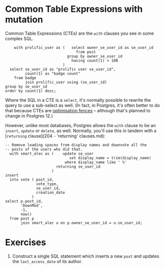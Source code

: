 # Common Table Expressions with mutation

Common Table Expressions (CTEs) are the `with` clauses you see in some complex
SQL.

        with prolific_user as (   select owner_se_user_id as se_user_id
                                    from post
                                group by owner_se_user_id
                                  having count(1) > 100
                              )
      select se_user_id as "prolific user se_user_id",
             count(1) as "badge count"
        from badge
             join prolific_user using (se_user_id)
    group by se_user_id
    order by count(1) desc;

Where the SQL in a CTE is a `select`, it's normally possible to rewrite the
query to use a sub-select as well.  (In fact, in Postgres, it's often better to
do that because CTEs are [optimisation
fences](https://blog.2ndquadrant.com/postgresql-ctes-are-optimization-fences/) –
although that's planned to change in Postgres 12.)

However, unlike most databases, Postgres allows the `with` clause to be an
`insert`, `update` or `delete`, as well.  Normally, you'll use this in tandem
with a [`returning` clause](204 - 'returning' clauses.md):

    -- Remove leading spaces from display names and downvote all the
    -- posts of the users who did that.
      with smart_alec as (    update se_user
                                 set display_name = trim(display_name)
                               where display_name like ' %'
                           returning se_user_id
                         )
    insert
      into vote ( post_id,
                  vote_type,
                  se_user_id,
                  creation_date
                )
    select p.post_id,
           'DownMod',
           -1,
           now()
      from post p
           join smart_alec u on p.owner_se_user_id = u.se_user_id;


# Exercises

1. Construct a single SQL statement which inserts a new `post` and updates the
   `last_access_date` of its author.
